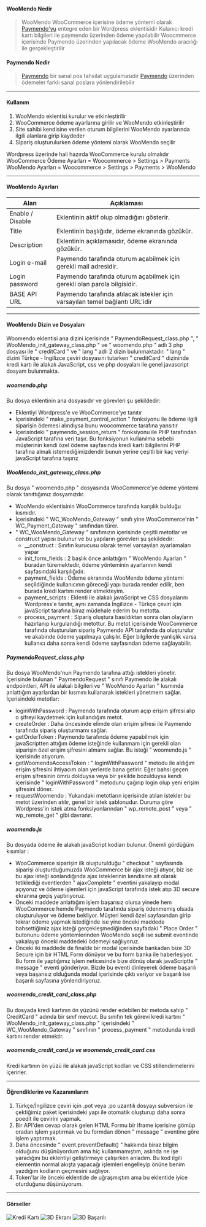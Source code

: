 

#### WooMendo Nedir
> WooMendo WooCommerce içerisine ödeme yöntemi olarak [Paymendo'yu](https://www.paymendo.com/) entegre eden bir Wordpress eklentisidir
> Kulanıcı kredi kartı bilgileri ile paymendo üzerinden ödeme yapılabilir
> Woocmmerce içerisinde Paymendo üzerinden yapılacak ödeme WooMendo aracılığı ile gerçekleştirilir

#### Paymendo Nedir
>  [Paymendo](https://www.paymendo.com/) bir sanal pos tahsilat uygulamasıdır
>  [Paymendo](https://www.paymendo.com/) üzerinden ödemeler farklı sanal poslara yönlendirilebilir

---

#### Kullanım
1. WooMendo eklentisi kurulur ve etkinleştirilir 
2. WooCommerce ödeme ayarlarına girilir ve WooMendo etkinleştirilir
3. Site sahibi kendisine verilen oturum bilgilerini WooMendo ayarlarında ilgili alanlara girip kaydeder
4. Sipariş oluşturulurken ödeme yöntemi olarak WooMendo seçilir

Wordpress üzerinde hali hazırda WooCommerce kurulu olmalıdır
WooCommerce Ödeme Ayarları = Woocommerce > Settings > Payments
WooMendo Ayarları = Woocommerce > Settings > Payments > WooMendo

---

#### WooMendo Ayarları
| Alan | Açıklaması |
|----|----|
|Enable / Disable | Eklentinin aktif olup olmadığını gösterir.|
|Title|Eklentinin başlığıdır, ödeme ekranında gözükür.|
|Description|Eklentinin açıklamasıdır, ödeme ekranında gözükür.|
|Login e-mail|Paymendo tarafında oturum açabilmek için gerekli mail adresidir.|
|Login password|Paymendo tarafında oturum açabilmek için gerekli olan parola bilgisidir.|
|BASE API URL|Paymendo tarafında atılacak istekler için varsayılan temel bağlantı URL'idir|

---

#### WooMendo Dizin ve Dosyaları
Woomendo eklentisi ana dizini içerisinde " PaymendoRequest_class.php ", " WooMendo_init_gateway_class.php " ve " woomendo.php " adlı 3 php dosyası ile " creditCard "  ve " lang " adlı 2 dizin bulunmaktadır. " lang " dizini Türkçe - İngilizce çeviri dosyasını tutarken " creditCard " dizininde kredi kartı ile alakalı JavaScript, css ve php dosyaları ile genel javascript dosyam bulunmakta.

##### woomendo.php
Bu dosya eklentinin ana dosyasıdır ve görevleri şu şekildedir:
* Eklentiyi Wordpress'e ve WooCommerce'ye tanıtır
* İçerisindeki " make_payment_control_action " fonksiyonu ile ödeme ilgili siparişin ödemesi alındıysa bunu woocommerce tarafına yansıtır
* İçerisindeki " paymendo_session_return " fonksiyonu ile PHP tarafından JavaScript tarafına veri taşır. Bu fonksiyonun kullanılma sebebi müşterinin kendi özel ödeme sayfasında kredi kartı bilgilerini PHP tarafına almak istemediğimizdendir bunun yerine çeşitli bir kaç veriyi javaScript tarafına taşırız

##### WooMendo_init_gateway_class.php
Bu dosya " woomendo.php " dosyasında WooCommerce'ye ödeme yöntemi olarak tanıttığımız dosyamızdır. 
* WooMendo eklentisinin WooCommerce tarafında karşılık bulduğu kısmıdır. 
* İçerisindeki " WC_WooMendo_Gateway " sınıfı yine WooCommerce'nin " WC_Payment_Gateway " sınıfından türer.
* " WC_WooMendo_Gateway " sınıfımızın içerisinde çeşitli metotlar ve construct yapısı bulunur ve bu yapıların görevleri şu şekildedir:
    *    __construct : Sınıfın kurucusu olarak temel varsayılan ayarlamaları yapar
    *    init_form_fields : 2 başlık önce anlattığım " WooMendo Ayarları " buradan türemektedir, ödeme yönteminin ayarlarının kendi sayfasındaki karşılığıdır.
    *    payment_fields : Ödeme ekranında WooMendo ödeme yöntemi seçildiğinde kullanıcının göreceği yapı burada render edilir, ben burada kredi kartını render etmekteyim.
    *    payment_scripts : Eklenti ile alakalı javaScript ve CSS dosyalarını Wordpress'e tanıtır, aynı zamanda İngilizce - Türkçe çeviri için javaScript tarafına biraz müdehale ederim bu metotta. 
    *    process_payment : Sipariş oluştura basıldıktan sonra olan olayların hazırlanıp kurgulandığı metottur. Bu metot içerisinde WooCommerce tarafında oluşturulan sipariş Paymendo API tarafında da oluşturulur ve akabinde ödeme yapılmaya çalışılır. Eğer bilgilerde yanlışlık varsa kullanıcı daha sonra kendi ödeme sayfasından ödeme sağlayabilir.

##### PaymendoRequest_class.php
Bu dosya WooMendo'nun Paymendo tarafına attığı istekleri yönetir. İçerisinde bulunan " PaymendoRequest " sınıfı Paymendo ile alakalı endpointleri, API ile alakalı bilgileri ve " WooMendo Ayarları " kısmında anlattığım ayarlardan bir kısmını kullanarak istekleri yönetmem sağlar. İçerisindeki metotlar:
* loginWithPassword : Paymendo tarafında oturum açıp erişim şifresi alıp o şifreyi kaydetmek için kullandığım metot.
* createOrder : Daha öncesinde elimde olan erişim şifresi ile Paymendo tarafında sipariş oluşturmamı sağlar.
* getOrderToken : Paymendo tarafında ödeme yapabilmek için javaScriptten attığım ödeme isteğinde kullanmam için gerekli olan siparişin özel erişim şifresini almamı sağlar. Bu isteği " woomendo.js " içerisinde atıyorum.
* getWoomendoAccessToken : " loginWithPassword " metodu ile aldığım erişim şifresini ihtiyacım olan yerlerde bana getirir. Eğer bahsi geçen erişim şifresinin ömrü dolduysa veya bir şekilde bozulduysa kendi içerisinde " loginWithPassword " metodunu çağırıp login olup yeni erişim şifresini döner.
* requestWoomendo : Yukarıdaki metotların içerisinde atılan istekler bu metot üzerinden atılır, genel bir istek şablonudur. Duruma göre Wordpress'in istek atma fonksiyonlarından " wp_remote_post " veya " wp_remote_get " gibi davranır.

##### woomendo.js
Bu dosyada ödeme ile alakalı javaScript kodları bulunur. Önemli gördüğüm kısımlar :
* WooCommerce siparişin ilk oluşturulduğu " checkout " sayfasında siparişi oluşturduğumuzda WooCommerce bir ajax isteği atıyor, biz ise bu ajax isteği sonlandığında ajax isteklerinin kendisine ait olarak tetiklediği eventlerden " ajaxComplete " eventini yakalayıp modal açıyoruz ve ödeme işlemleri için javaScript tarafında istek atıp 3D secure ekranına geçiş yaptırıyoruz.
* Önceki maddede anlattığım işlem başarısız olursa yinede hem WooCommerce hemde Paymendo tarafında sipariş ödenmemiş olsada oluşturuluyor ve ödeme bekliyor. Müşteri kendi özel sayfasından girip tekrar ödeme yapmak istediğinde ise yine önceki maddede bahsettiğimiz ajax isteği gerçekleşmediğinden sayfadaki " Place Order " butonunu ödeme yöntemlerinden WooMendo seçili ise submit eventinde yakalayıp önceki maddedeki ödemeyi sağlıyoruz. 
* Önceki iki maddede de finalde bir modal içerisinde bankadan bize 3D Secure için bir HTML Form dönüyor ve bu form banka ile haberleşiyor. Bu form ile yaptığımız işlem neticesinde bize dönüş olarak javaScriptte " message " eventi gönderiyor. Bizde bu eventi dinleyerek ödeme başarılı veya başarısız olduğunda modal içerisinde çıktı veriyor ve başarılı ise başarılı sayfasına yönlendiriyoruz.

##### woomendo_credit_card_class.php
Bu dosyada kredi kartının ön yüzünü render edebilen bir metoda sahip " CreditCard " adında bir sınıf mevcut. 
Bu sınıfın tek görevi kredi kartını " WooMendo_init_gateway_class.php " içerisindeki " WC_WooMendo_Gateway " sınıfının " process_payment " metodunda kredi kartını render etmektir.

##### woomendo_credit_card.js ve woomendo_credit_card.css
Kredi kartının ön yüzü ile alakalı javaScript kodları ve CSS stillendirmelerini içerirler.

---

#### Öğrendiklerim ve Kazanımlarım
1. Türkçe/İngilizce çeviri için .pot veya .po uzantılı dosyayı subversion ile çektiğimiz paket içerisindeki yapı ile otomatik oluşturup daha sonra poedit ile çevirini yapmak.
2. Bir API'den cevap olarak gelen HTML Formu bir iframe içerisine gömüp oradan işlem yaptırmak ve bu formdan dönen " message " eventine göre işlem yaptırmak.
3. Daha öncesinde " event.preventDefault() " hakkında biraz bilgim olduğunu düşünüyordum ama hiç kullanmamıştım, aslında ne işe yaradığını bu eklentiyi geliştirmeye çalışırken anladım. Bu kod ilgili elementin normal akışta yapacağı işlemleri engelleyip önüne benim yazdığım kodların geçmesini sağlıyor.
4. Token'lar ile önceki eklentide de uğraşmıştım ama bu eklentide iyice oturduğunu düşünüyorum.


---

#### Görseller

![Kredi Kartı](./assets/credit_card.jpg)
![3D Ekranı](./assets/3d.jpg)
![3D Başarılı](./assets/3dsuccess.jpg)
